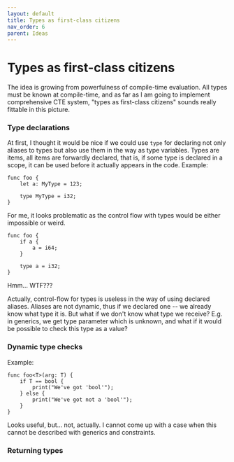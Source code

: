 ```yaml
---
layout: default
title: Types as first-class citizens
nav_order: 6
parent: Ideas
---
```


# Types as first-class citizens

The idea is growing from powerfulness of compile-time evaluation. All types must be known at compile-time, and as far as I am going to implement comprehensive CTE system, "types as first-class citizens" sounds really fittable in this picture.

### Type declarations

At first, I thought it would be nice if we could use `type` for declaring not only aliases to types but also use them in the way as type variables.
Types are items, all items are forwardly declared, that is, if some type is declared in a scope, it can be used before it actually appears in the code.
Example:
```
func foo {
    let a: MyType = 123;

    type MyType = i32;
}
```

For me, it looks problematic as the control flow with types would be either impossible or weird.
```
func foo {
    if a {
        a = i64;
    }

    type a = i32;
}
```
Hmm... WTF???

Actually, control-flow for types is useless in the way of using declared aliases. Aliases are not dynamic, thus if we declared one -- we already know what type it is. But what if we don't know what type we receive? E.g. in generics, we get type parameter which is unknown, and what if it would be possible to check this type as a value?

### Dynamic type checks

Example:
```
func foo<T>(arg: T) {
    if T == bool {
        print("We've got 'bool'");
    } else {
        print("We've got not a 'bool'");
    }
}
```

Looks useful, but... not, actually. I cannot come up with a case when this cannot be described with generics and constraints.

### Returning types


